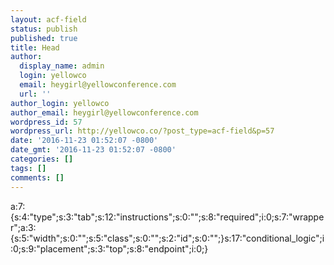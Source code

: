 ```yaml
---
layout: acf-field
status: publish
published: true
title: Head
author:
  display_name: admin
  login: yellowco
  email: heygirl@yellowconference.com
  url: ''
author_login: yellowco
author_email: heygirl@yellowconference.com
wordpress_id: 57
wordpress_url: http://yellowco.co/?post_type=acf-field&p=57
date: '2016-11-23 01:52:07 -0800'
date_gmt: '2016-11-23 01:52:07 -0800'
categories: []
tags: []
comments: []
---
```

<p>a:7:{s:4:"type";s:3:"tab";s:12:"instructions";s:0:"";s:8:"required";i:0;s:7:"wrapper";a:3:{s:5:"width";s:0:"";s:5:"class";s:0:"";s:2:"id";s:0:"";}s:17:"conditional_logic";i:0;s:9:"placement";s:3:"top";s:8:"endpoint";i:0;}</p>
